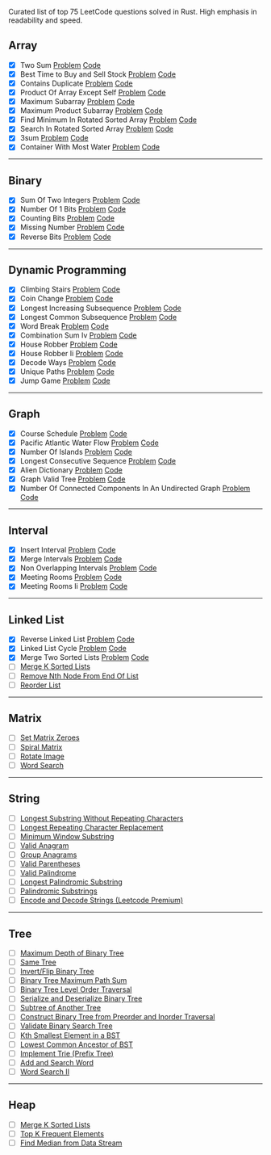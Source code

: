 Curated list of top 75 LeetCode questions solved in Rust.
High emphasis in readability and speed.

## Array

- [x] Two Sum [Problem](https://leetcode.com/problems/two-sum/) [Code](https://github.com/Ismail-Maj/LeetCode-Rust/blob/main/Array/two-sum.rs)
- [x] Best Time to Buy and Sell Stock [Problem](https://leetcode.com/problems/best-time-to-buy-and-sell-stock/) [Code](https://github.com/Ismail-Maj/LeetCode-Rust/blob/main/Array/best-time-to-buy-and-sell-stock.rs)
- [x] Contains Duplicate [Problem](https://leetcode.com/problems/contains-duplicate/) [Code](https://github.com/Ismail-Maj/LeetCode-Rust/blob/main/Array/contains-duplicate.rs)
- [x] Product Of Array Except Self [Problem](https://leetcode.com/problems/product-of-array-except-self/) [Code](https://github.com/Ismail-Maj/LeetCode-Rust/blob/main/Array/product-of-array-except-self.rs)
- [x] Maximum Subarray [Problem](https://leetcode.com/problems/maximum-subarray/) [Code](https://github.com/Ismail-Maj/LeetCode-Rust/blob/main/Array/maximum-subarray.rs)
- [x] Maximum Product Subarray [Problem](https://leetcode.com/problems/maximum-product-subarray/) [Code](https://github.com/Ismail-Maj/LeetCode-Rust/blob/main/Array/maximum-product-subarray.rs)
- [x] Find Minimum In Rotated Sorted Array [Problem](https://leetcode.com/problems/find-minimum-in-rotated-sorted-array/) [Code](https://github.com/Ismail-Maj/LeetCode-Rust/blob/main/Array/find-minimum-in-rotated-sorted-array.rs)
- [x] Search In Rotated Sorted Array [Problem](https://leetcode.com/problems/search-in-rotated-sorted-array/) [Code](https://github.com/Ismail-Maj/LeetCode-Rust/blob/main/Array/search-in-rotated-sorted-array.rs)
- [x] 3sum [Problem](https://leetcode.com/problems/3sum/) [Code](https://github.com/Ismail-Maj/LeetCode-Rust/blob/main/Array/3sum.rs)
- [x] Container With Most Water [Problem](https://leetcode.com/problems/container-with-most-water/) [Code](https://github.com/Ismail-Maj/LeetCode-Rust/blob/main/Array/container-with-most-water.rs)

---

## Binary

- [x] Sum Of Two Integers [Problem](https://leetcode.com/problems/sum-of-two-integers/) [Code](https://github.com/Ismail-Maj/LeetCode-Rust/blob/main/Binary/sum-of-two-integers.rs)
- [x] Number Of 1 Bits [Problem](https://leetcode.com/problems/number-of-1-bits/) [Code](https://github.com/Ismail-Maj/LeetCode-Rust/blob/main/Binary/number-of-1-bits.rs)
- [x] Counting Bits [Problem](https://leetcode.com/problems/counting-bits/) [Code](https://github.com/Ismail-Maj/LeetCode-Rust/blob/main/Binary/counting-bits.rs)
- [x] Missing Number [Problem](https://leetcode.com/problems/missing-number/) [Code](https://github.com/Ismail-Maj/LeetCode-Rust/blob/main/Binary/missing-number.rs)
- [x] Reverse Bits [Problem](https://leetcode.com/problems/reverse-bits/) [Code](https://github.com/Ismail-Maj/LeetCode-Rust/blob/main/Binary/reverse-bits.rs)

---

## Dynamic Programming

- [x] Climbing Stairs [Problem](https://leetcode.com/problems/climbing-stairs/) [Code](https://github.com/Ismail-Maj/LeetCode-Rust/blob/main/Dynamic-Programming/climbing-stairs.rs)
- [x] Coin Change [Problem](https://leetcode.com/problems/coin-change/) [Code](https://github.com/Ismail-Maj/LeetCode-Rust/blob/main/Dynamic-Programming/coin-change.rs)
- [x] Longest Increasing Subsequence [Problem](https://leetcode.com/problems/longest-increasing-subsequence/) [Code](https://github.com/Ismail-Maj/LeetCode-Rust/blob/main/Dynamic-Programming/longest-increasing-subsequence.rs)
- [x] Longest Common Subsequence [Problem](https://leetcode.com/problems/longest-common-subsequence/) [Code](https://github.com/Ismail-Maj/LeetCode-Rust/blob/main/Dynamic-Programming/longest-common-subsequence.rs)
- [x] Word Break [Problem](https://leetcode.com/problems/word-break/) [Code](https://github.com/Ismail-Maj/LeetCode-Rust/blob/main/Dynamic-Programming/word-break.rs)
- [x] Combination Sum Iv [Problem](https://leetcode.com/problems/combination-sum-iv/) [Code](https://github.com/Ismail-Maj/LeetCode-Rust/blob/main/Dynamic-Programming/combination-sum-iv.rs)
- [x] House Robber [Problem](https://leetcode.com/problems/house-robber/) [Code](https://github.com/Ismail-Maj/LeetCode-Rust/blob/main/Dynamic-Programming/house-robber.rs)
- [x] House Robber Ii [Problem](https://leetcode.com/problems/house-robber-ii/) [Code](https://github.com/Ismail-Maj/LeetCode-Rust/blob/main/Dynamic-Programming/house-robber-ii.rs)
- [x] Decode Ways [Problem](https://leetcode.com/problems/decode-ways/) [Code](https://github.com/Ismail-Maj/LeetCode-Rust/blob/main/Dynamic-Programming/decode-ways.rs)
- [x] Unique Paths [Problem](https://leetcode.com/problems/unique-paths/) [Code](https://github.com/Ismail-Maj/LeetCode-Rust/blob/main/Dynamic-Programming/unique-paths.rs)
- [x] Jump Game [Problem](https://leetcode.com/problems/jump-game/) [Code](https://github.com/Ismail-Maj/LeetCode-Rust/blob/main/Dynamic-Programming/jump-game.rs)

---

## Graph

- [x] Course Schedule [Problem](https://leetcode.com/problems/course-schedule/) [Code](https://github.com/Ismail-Maj/LeetCode-Rust/blob/main/Graph/course-schedule.rs)
- [x] Pacific Atlantic Water Flow [Problem](https://leetcode.com/problems/pacific-atlantic-water-flow/) [Code](https://github.com/Ismail-Maj/LeetCode-Rust/blob/main/Graph/pacific-atlantic-water-flow.rs)
- [x] Number Of Islands [Problem](https://leetcode.com/problems/number-of-islands/) [Code](https://github.com/Ismail-Maj/LeetCode-Rust/blob/main/Graph/number-of-islands.rs)
- [x] Longest Consecutive Sequence [Problem](https://leetcode.com/problems/longest-consecutive-sequence/) [Code](https://github.com/Ismail-Maj/LeetCode-Rust/blob/main/Graph/longest-consecutive-sequence.rs)
- [x] Alien Dictionary [Problem](https://leetcode.com/problems/alien-dictionary/) [Code](https://github.com/Ismail-Maj/LeetCode-Rust/blob/main/Graph/alien-dictionary.rs)
- [x] Graph Valid Tree [Problem](https://leetcode.com/problems/graph-valid-tree/) [Code](https://github.com/Ismail-Maj/LeetCode-Rust/blob/main/Graph/graph-valid-tree.rs)
- [x] Number Of Connected Components In An Undirected Graph [Problem](https://leetcode.com/problems/number-of-connected-components-in-an-undirected-graph/) [Code](https://github.com/Ismail-Maj/LeetCode-Rust/blob/main/Graph/number-of-connected-components-in-an-undirected-graph.rs)

---

## Interval

- [x] Insert Interval [Problem](https://leetcode.com/problems/insert-interval/) [Code](https://github.com/Ismail-Maj/LeetCode-Rust/blob/main/Interval/insert-interval.rs)
- [x] Merge Intervals [Problem](https://leetcode.com/problems/merge-intervals/) [Code](https://github.com/Ismail-Maj/LeetCode-Rust/blob/main/Interval/merge-intervals.rs)
- [x] Non Overlapping Intervals [Problem](https://leetcode.com/problems/non-overlapping-intervals/) [Code](https://github.com/Ismail-Maj/LeetCode-Rust/blob/main/Interval/non-overlapping-intervals.rs)
- [x] Meeting Rooms [Problem](https://leetcode.com/problems/meeting-rooms/) [Code](https://github.com/Ismail-Maj/LeetCode-Rust/blob/main/Interval/meeting-rooms.rs)
- [x] Meeting Rooms Ii [Problem](https://leetcode.com/problems/meeting-rooms-ii/) [Code](https://github.com/Ismail-Maj/LeetCode-Rust/blob/main/Interval/meeting-rooms-ii.rs)

---

## Linked List

- [x] Reverse Linked List [Problem](https://leetcode.com/problems/reverse-linked-list/) [Code](https://github.com/Ismail-Maj/LeetCode-Rust/blob/main/Linked-List/reverse-linked-list.rs)
- [x] Linked List Cycle [Problem](https://leetcode.com/problems/linked-list-cycle/) [Code](https://github.com/Ismail-Maj/LeetCode-Rust/blob/main/Linked-List/linked-list-cycle.rs)
- [x] Merge Two Sorted Lists [Problem](https://leetcode.com/problems/merge-two-sorted-lists/) [Code](https://github.com/Ismail-Maj/LeetCode-Rust/blob/main/Linked-List/merge-two-sorted-lists.rs)
- [ ] [Merge K Sorted Lists](https://leetcode.com/problems/merge-k-sorted-lists/)
- [ ] [Remove Nth Node From End Of List](https://leetcode.com/problems/remove-nth-node-from-end-of-list/)
- [ ] [Reorder List](https://leetcode.com/problems/reorder-list/)

---

## Matrix

- [ ] [Set Matrix Zeroes](https://leetcode.com/problems/set-matrix-zeroes/)
- [ ] [Spiral Matrix](https://leetcode.com/problems/spiral-matrix/)
- [ ] [Rotate Image](https://leetcode.com/problems/rotate-image/)
- [ ] [Word Search](https://leetcode.com/problems/word-search/)

---

## String

- [ ] [Longest Substring Without Repeating Characters](https://leetcode.com/problems/longest-substring-without-repeating-characters/)
- [ ] [Longest Repeating Character Replacement](https://leetcode.com/problems/longest-repeating-character-replacement/)
- [ ] [Minimum Window Substring](https://leetcode.com/problems/minimum-window-substring/)
- [ ] [Valid Anagram](https://leetcode.com/problems/valid-anagram/)
- [ ] [Group Anagrams](https://leetcode.com/problems/group-anagrams/)
- [ ] [Valid Parentheses](https://leetcode.com/problems/valid-parentheses/)
- [ ] [Valid Palindrome](https://leetcode.com/problems/valid-palindrome/)
- [ ] [Longest Palindromic Substring](https://leetcode.com/problems/longest-palindromic-substring/)
- [ ] [Palindromic Substrings](https://leetcode.com/problems/palindromic-substrings/)
- [ ] [Encode and Decode Strings (Leetcode Premium)](https://leetcode.com/problems/encode-and-decode-strings/)

---

## Tree
- [ ] [Maximum Depth of Binary Tree](https://leetcode.com/problems/maximum-depth-of-binary-tree/)
- [ ] [Same Tree](https://leetcode.com/problems/same-tree/)
- [ ] [Invert/Flip Binary Tree](https://leetcode.com/problems/invert-binary-tree/)
- [ ] [Binary Tree Maximum Path Sum](https://leetcode.com/problems/binary-tree-maximum-path-sum/)
- [ ] [Binary Tree Level Order Traversal](https://leetcode.com/problems/binary-tree-level-order-traversal/)
- [ ] [Serialize and Deserialize Binary Tree](https://leetcode.com/problems/serialize-and-deserialize-binary-tree/)
- [ ] [Subtree of Another Tree](https://leetcode.com/problems/subtree-of-another-tree/)
- [ ] [Construct Binary Tree from Preorder and Inorder Traversal](https://leetcode.com/problems/construct-binary-tree-from-preorder-and-inorder-traversal/)
- [ ] [Validate Binary Search Tree](https://leetcode.com/problems/validate-binary-search-tree/)
- [ ] [Kth Smallest Element in a BST](https://leetcode.com/problems/kth-smallest-element-in-a-bst/)
- [ ] [Lowest Common Ancestor of BST](https://leetcode.com/problems/lowest-common-ancestor-of-a-binary-search-tree/)
- [ ] [Implement Trie (Prefix Tree)](https://leetcode.com/problems/implement-trie-prefix-tree/)
- [ ] [Add and Search Word](https://leetcode.com/problems/add-and-search-word-data-structure-design/)
- [ ] [Word Search II](https://leetcode.com/problems/word-search-ii/)

---

## Heap

- [ ] [Merge K Sorted Lists](https://leetcode.com/problems/merge-k-sorted-lists/)
- [ ] [Top K Frequent Elements](https://leetcode.com/problems/top-k-frequent-elements/)
- [ ] [Find Median from Data Stream](https://leetcode.com/problems/find-median-from-data-stream/)
